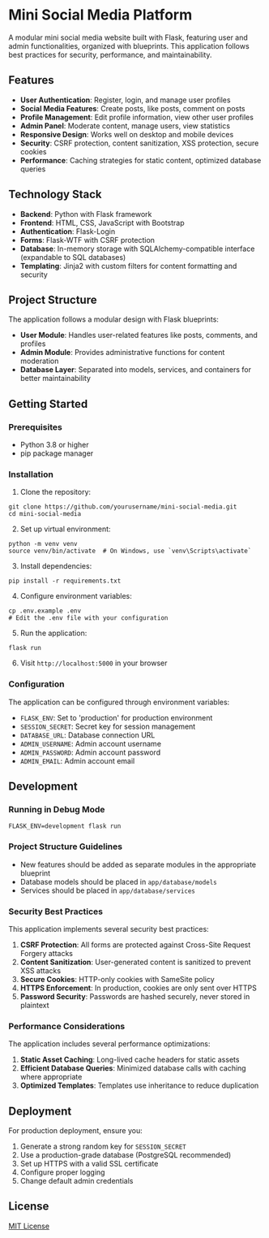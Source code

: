 # Mini Social Media Platform

A modular mini social media website built with Flask, featuring user and admin functionalities, organized with blueprints. This application follows best practices for security, performance, and maintainability.

## Features

- **User Authentication**: Register, login, and manage user profiles
- **Social Media Features**: Create posts, like posts, comment on posts
- **Profile Management**: Edit profile information, view other user profiles
- **Admin Panel**: Moderate content, manage users, view statistics
- **Responsive Design**: Works well on desktop and mobile devices
- **Security**: CSRF protection, content sanitization, XSS protection, secure cookies
- **Performance**: Caching strategies for static content, optimized database queries

## Technology Stack

- **Backend**: Python with Flask framework
- **Frontend**: HTML, CSS, JavaScript with Bootstrap
- **Authentication**: Flask-Login
- **Forms**: Flask-WTF with CSRF protection
- **Database**: In-memory storage with SQLAlchemy-compatible interface (expandable to SQL databases)
- **Templating**: Jinja2 with custom filters for content formatting and security

## Project Structure

The application follows a modular design with Flask blueprints:

- **User Module**: Handles user-related features like posts, comments, and profiles
- **Admin Module**: Provides administrative functions for content moderation
- **Database Layer**: Separated into models, services, and containers for better maintainability

## Getting Started

### Prerequisites

- Python 3.8 or higher
- pip package manager

### Installation

1. Clone the repository:
```
git clone https://github.com/yourusername/mini-social-media.git
cd mini-social-media
```

2. Set up virtual environment:
```
python -m venv venv
source venv/bin/activate  # On Windows, use `venv\Scripts\activate`
```

3. Install dependencies:
```
pip install -r requirements.txt
```

4. Configure environment variables:
```
cp .env.example .env
# Edit the .env file with your configuration
```

5. Run the application:
```
flask run
```

6. Visit `http://localhost:5000` in your browser

### Configuration

The application can be configured through environment variables:

- `FLASK_ENV`: Set to 'production' for production environment
- `SESSION_SECRET`: Secret key for session management
- `DATABASE_URL`: Database connection URL
- `ADMIN_USERNAME`: Admin account username
- `ADMIN_PASSWORD`: Admin account password
- `ADMIN_EMAIL`: Admin account email

## Development

### Running in Debug Mode

```
FLASK_ENV=development flask run
```

### Project Structure Guidelines

- New features should be added as separate modules in the appropriate blueprint
- Database models should be placed in `app/database/models`
- Services should be placed in `app/database/services`

### Security Best Practices

This application implements several security best practices:

1. **CSRF Protection**: All forms are protected against Cross-Site Request Forgery attacks
2. **Content Sanitization**: User-generated content is sanitized to prevent XSS attacks
3. **Secure Cookies**: HTTP-only cookies with SameSite policy
4. **HTTPS Enforcement**: In production, cookies are only sent over HTTPS
5. **Password Security**: Passwords are hashed securely, never stored in plaintext

### Performance Considerations

The application includes several performance optimizations:

1. **Static Asset Caching**: Long-lived cache headers for static assets
2. **Efficient Database Queries**: Minimized database calls with caching where appropriate
3. **Optimized Templates**: Templates use inheritance to reduce duplication

## Deployment

For production deployment, ensure you:

1. Generate a strong random key for `SESSION_SECRET`
2. Use a production-grade database (PostgreSQL recommended)
3. Set up HTTPS with a valid SSL certificate
4. Configure proper logging
5. Change default admin credentials

## License

[MIT License](LICENSE)